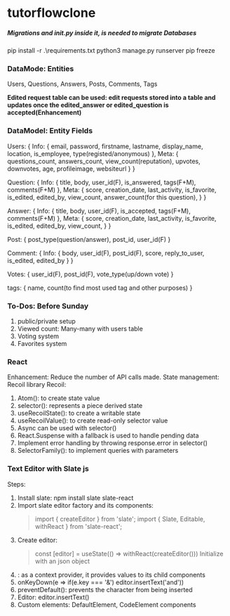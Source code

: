 # tutorflowclone


##### Migrations and __init__.py inside it, is needed to migrate Databases

pip install -r .\requirements.txt
python3 manage.py runserver 
pip freeze

### DataMode: Entities
Users, Questions, Answers, Posts, Comments, Tags

**Edited request table can be used: edit requests stored into a table and updates once the edited_answer or edited_question is accepted(Enhancement)**

### DataModel: Entity Fields
Users: {
    Info: {
        email, password, firstname, lastname, display_name, location,
        is_employee, type(registed/anonymous)
    },
    Meta: {
        questions_count, answers_count, view_count(reputation), 
        upvotes, downvotes, age, profileimage, websiteurl
    }
}

Question: {
    Info: {
        title, body, user_id(F), is_answered, tags(F+M), comments(F+M)
    },
    Meta: {
        score, creation_date, last_activity, is_favorite, is_edited,
        edited_by, view_count, answer_count(for this question),
    }
}

Answer: {
    Info: {
        title, body, user_id(F), is_accepted, tags(F+M), comments(F+M)
    },
    Meta: {
        score, creation_date, last_activity, 
         is_favorite, is_edited, edited_by, view_count,
    }
}

Post: {
    post_type(question/answer), post_id, user_id(F)
}

Comment: {
    Info: {
        body, user_id(F), post_id(F), score, reply_to_user,
        is_edited, edited_by
    }
}

Votes: {
    user_id(F), post_id(F), vote_type(up/down vote)
}

tags: {
    name, count(to find most used tag and other purposes)
}

### To-Dos: Before Sunday
1. public/private setup
2. Viewed count: Many-many with users table
3. Voting system
4. Favorites system

### React
Enhancement: Reduce the number of API calls made.
State management: Recoil library
Recoil:
1. Atom(): to create state value
2. selector(): represents a piece derived state
3. useRecoilState(): to create a writable state
4. useRecoilValue(): to create read-only selector value
5. Async can be used with selector()
6. React.Suspense with a fallback is used to handle pending data
7. Implement error handling by throwing response.error in selector()
8. SelectorFamily(): to implement queries with parameters


### Text Editor with Slate js
Steps:
1. Install slate: npm install slate slate-react
2. Import slate editor factory and its components: 
    > import { createEditor } from 'slate';
    > import { Slate, Editable, withReact } from 'slate-react';
3. Create editor:
    > const [editor] = useState(() => withReact(createEditor()))
    > Initialize with an json object
4. <Slate editor={editor} initialValue={initialValue} /> : as a context provider, it provides values to its child components
5. onKeyDown(e => if(e.key === '&') editor.insertText('and'))
6. preventDefault(): prevents the character from being inserted
7. Editor: editor.insertText()
8. Custom elements: DefaultElement, CodeElement components
